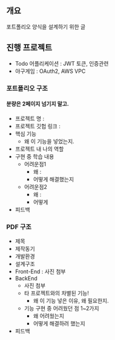 ## 개요
포트폴리오 양식을 설계하기 위한 글 

## 진행 프로젝트 
- Todo 어플리케이션 : JWT 토큰, 인증관련
- 야구게임 : OAuth2, AWS VPC 

### 포트폴리오 구조 
#### 분량은 2페이지 넘기지 말고.
- 프로젝트 명 : 
- 프로젝트 깃헙 링크 : 
- 핵심 기능 
	- 왜 이 기능을 넣었는지. 
- 프로젝트 내 나의 역할 
- 구현 중 학습 내용
	- 어려운점1 
		- 왜 : 
		- 어떻게 해결했는지
	- 어려운점2
		- 왜 : 
		- 어떻게 
- 피드백 

### PDF 구조
- 제목 
- 제작동기 
- 개발환경 
- 설계구조 
- Front-End : 사진 첨부 
- BackEnd
	- 사진 첨부
	- 타 프로젝트와의 차별된 기능! 
		- 왜 이 기능 넣은 이유, 왜 필요한지. 
	- 기능 구현 중 어려웠던 점 1~2가지
		- 왜 어려웠는지 
		- 어떻게 해결하려 했는지 
- 피드백 